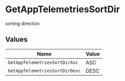 # GetAppTelemetriesSortDir

sorting direction


## Values

| Name                           | Value                          |
| ------------------------------ | ------------------------------ |
| `GetAppTelemetriesSortDirAsc`  | ASC                            |
| `GetAppTelemetriesSortDirDesc` | DESC                           |